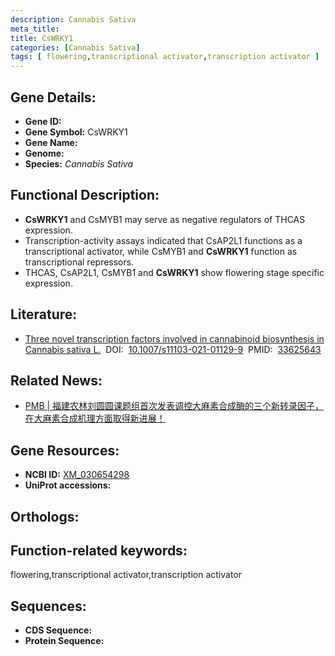 ```yaml
---
description: Cannabis Sativa
meta_title:
title: CsWRKY1
categories: [Cannabis Sativa]
tags: [ flowering,transcriptional activator,transcription activator ]
---
```


## Gene Details:
- **Gene ID:**	[]()
- **Gene Symbol:** CsWRKY1
- **Gene Name:** 
- **Genome:** []()
- **Species:** *Cannabis Sativa*

## Functional Description:
   - **CsWRKY1** and CsMYB1 may serve as negative regulators of THCAS expression.
   - Transcription-activity assays indicated that CsAP2L1 functions as a transcriptional activator, while CsMYB1 and **CsWRKY1** function as transcriptional repressors.
   - THCAS, CsAP2L1, CsMYB1 and **CsWRKY1** show flowering stage specific expression.

## Literature:
   - [Three novel transcription factors involved in cannabinoid biosynthesis in Cannabis sativa L.]( https://link.springer.com/article/10.1007/s11103-021-01129-9)&nbsp;&nbsp;DOI:&nbsp;&nbsp;[10.1007/s11103-021-01129-9](https://link.springer.com/article/10.1007/s11103-021-01129-9)&nbsp;&nbsp;PMID:&nbsp;&nbsp;[33625643](https://pubmed.ncbi.nlm.nih.gov/33625643/)

## Related News:
   - [PMB | 福建农林刘圆圆课题组首次发表调控大麻素合成酶的三个新转录因子，在大麻素合成机理方面取得新进展！](https://mp.weixin.qq.com/s?__biz=MzIyOTY2NDYyNQ==&mid=2247509120&idx=3&sn=f808e63451c7dfec758434c1e66aedf4&chksm=e8bdd69edfca5f884a52e6aa25ff1c835b39ad7c1422ab6f1d753ab86482f8f59ba3f8bb865f&scene=27#wechat_redirect)

## Gene Resources:
- **NCBI ID:** [XM_030654298](https://www.ncbi.nlm.nih.gov/gene/?term=XM_030654298)
- **UniProt accessions:** [](https://www.uniprot.org/uniprotkb//entry)

## Orthologs:


## Function-related keywords:
flowering,transcriptional activator,transcription activator

## Sequences:
- **CDS Sequence:**
- **Protein Sequence:**
